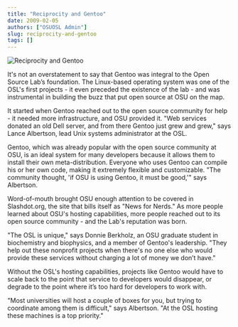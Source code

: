 ```yaml
---
title: "Reciprocity and Gentoo"
date: 2009-02-05
authors: ["OSUOSL Admin"]
slug: reciprocity-and-gentoo
tags: []
---
```


![Reciprocity and Gentoo](/images/donnie_lance_gentoo_0.jpg#blog)

It's not an overstatement to say that Gentoo was integral to the Open Source Lab’s foundation. The Linux-based operating
system was one of the OSL's first projects - it even preceded the existence of the lab - and was instrumental in
building the buzz that put open source at OSU on the map.

It started when Gentoo reached out to the open source community for help - it needed more infrastructure, and OSU
provided it. "Web services donated an old Dell server, and from there Gentoo just grew and grew," says Lance Albertson,
lead Unix systems administrator at the OSL.

Gentoo, which was already popular with the open source community at OSU, is an ideal system for many developers because
it allows them to install their own meta-distribution. Everyone who uses Gentoo can compile his or her own code, making
it extremely flexible and customizable. "The community thought, 'if OSU is using Gentoo, it must be good,'" says
Albertson.

Word-of-mouth brought OSU enough attention to be covered in Slashdot.org, the site that bills itself as "News for
Nerds." As more people learned about OSU's hosting capabilities, more people reached out to its open source community -
and the Lab's reputation was born.

"The OSL is unique," says Donnie Berkholz, an OSU graduate student in biochemistry and biophysics, and a member of
Gentoo's leadership. "They help out these nonprofit projects when there's no one else who would provide these services
without charging a lot of money we don’t have."

Without the OSL's hosting capabilities, projects like Gentoo would have to scale back to the point that service to
developers would disappear, or degrade to the point where it’s too hard for developers to work with.

"Most universities will host a couple of boxes for you, but trying to coordinate among them is difficult," says
Albertson. "At the OSL hosting these machines is a top priority."
